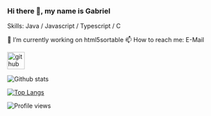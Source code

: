 ### Hi there 👋, my name is Gabriel

Skills: Java / Javascript / Typescript / C

🔭 I’m currently working on html5sortable 📫 How to reach me: E-Mail 

[<img src='https://cdn.jsdelivr.net/npm/simple-icons@3.0.1/icons/github.svg' alt='github' height='40'>](https://github.com/kaffarell) 

![Github stats](https://github-readme-stats.vercel.app/api?username=kaffarell&show_icons=true)

[![Top Langs](https://github-readme-stats.vercel.app/api/top-langs/?username=kaffarell&layout=compact)](https://github.com/anuraghazra/github-readme-stats)

![Profile views](https://gpvc.arturio.dev/kaffarell)  
